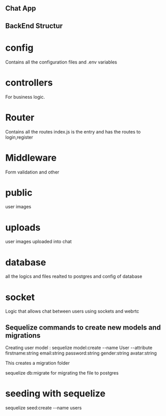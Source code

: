 ## Chat App



## BackEnd Structur

# config

Contains all the configuration files and .env variables

# controllers
For business logic. 

# Router 
Contains all the routes
index.js is the entry and has the routes to login,register 

# Middleware
Form validation and other

# public 
user images 

# uploads
user images uploaded into chat

# database

all the logics and files realted to postgres and config of database

# socket

Logic that allows chat between users using sockets and webrtc

## Sequelize commands to create new models and migrations

Creating user model : sequelize model:create --name User --attribute  firstname:string email:string password:string gender:string avatar:string

This creates a migration folder

sequelize db:migrate for migrating the file to postgres


# seeding with sequelize 

sequelize seed:create --name users


